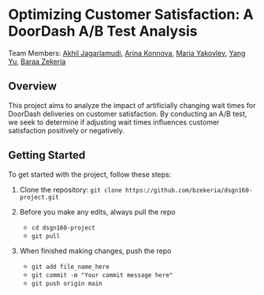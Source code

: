 # Optimizing Customer Satisfaction: A DoorDash A/B Test Analysis

Team Members: [Akhil Jagarlamudi](https://github.com/ajag3), [Arina Konnova](https://github.com/arinakonnova), [Maria Yakovlev](https://github.com/mariavy), [Yang Yu](https://github.com/yay019), [Baraa Zekeria](https://github.com/bzekeria)

## Overview
This project aims to analyze the impact of artificially changing wait times for DoorDash deliveries on customer satisfaction. By conducting an A/B test, we seek to determine if adjusting wait times influences customer satisfaction positively or negatively.

## Getting Started 
To get started with the project, follow these steps:
1. Clone the repository:
     `git clone https://github.com/bzekeria/dsgn160-project.git`
1. Before you make any edits, always pull the repo
      - `cd dsgn160-project`
      - `git pull`

1. When finished making changes, push the repo
     - `git add file_name_here`
     - `git commit -m "Your commit message here"`
     - `git push origin main`

